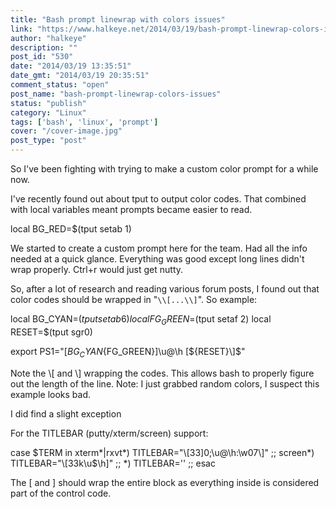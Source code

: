 ```yaml
---
title: "Bash prompt linewrap with colors issues"
link: "https://www.halkeye.net/2014/03/19/bash-prompt-linewrap-colors-issues/"
author: "halkeye"
description: ""
post_id: "530"
date: "2014/03/19 13:35:51"
date_gmt: "2014/03/19 20:35:51"
comment_status: "open"
post_name: "bash-prompt-linewrap-colors-issues"
status: "publish"
category: "Linux"
tags: ['bash', 'linux', 'prompt']
cover: "/cover-image.jpg"
post_type: "post"
---
```


So I've been fighting with trying to make a custom color prompt for a while now.

I've recently found out about tput to output color codes. That combined with local variables meant prompts became easier to read.

    
    
    
  local BG_RED=$(tput setab 1)




We started to create a custom prompt here for the team. Had all the info needed at a quick glance. Everything was good except long lines didn't wrap properly. Ctrl+r would just get nutty. 

So, after a lot of research and reading various forum posts, I found out that color codes should be wrapped in "`\\[...\\]`". So example:


    
    
    
  local BG_CYAN=$(tput setab 6)
  local FG_GREEN=$(tput setaf 2)
  local RESET=$(tput sgr0)

  export PS1="\[${BG_CYAN}${FG_GREEN}\]\u@\h \[${RESET}\]$"




Note the \\[ and \\] wrapping the codes. This allows bash to properly figure out the length of the line. Note: I just grabbed random colors, I suspect this example looks bad.

I did find a slight exception

For the TITLEBAR (putty/xterm/screen) support:

    
    
    
case $TERM in
    xterm*|rxvt*)
      TITLEBAR="\[33]0;\u@\h:\w07\]"
      ;;
    screen*)
      TITLEBAR="\[33k\u$\h\]"
      ;;
    *)
      TITLEBAR=''
      ;;
  esac

    
    
    

The \[ and \] should wrap the entire block as everything inside is considered part of the control code.